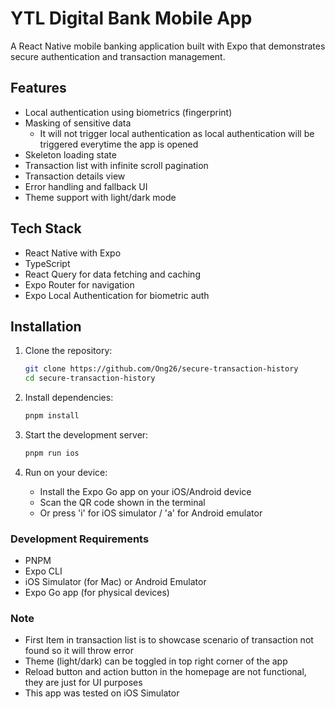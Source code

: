 # YTL Digital Bank Mobile App

A React Native mobile banking application built with Expo that demonstrates secure authentication and transaction management.

## Features

- Local authentication using biometrics (fingerprint)
- Masking of sensitive data
  - It will not trigger local authentication as local authentication will be triggered everytime the app is opened
- Skeleton loading state
- Transaction list with infinite scroll pagination
- Transaction details view
- Error handling and fallback UI
- Theme support with light/dark mode

## Tech Stack

- React Native with Expo
- TypeScript
- React Query for data fetching and caching
- Expo Router for navigation
- Expo Local Authentication for biometric auth

## Installation

1. Clone the repository:

   ```bash
   git clone https://github.com/Ong26/secure-transaction-history
   cd secure-transaction-history
   ```

2. Install dependencies:

   ```bash
   pnpm install
   ```

3. Start the development server:

   ```bash
   pnpm run ios
   ```

4. Run on your device:
   - Install the Expo Go app on your iOS/Android device
   - Scan the QR code shown in the terminal
   - Or press 'i' for iOS simulator / 'a' for Android emulator

### Development Requirements

- PNPM
- Expo CLI
- iOS Simulator (for Mac) or Android Emulator
- Expo Go app (for physical devices)

### Note

- First Item in transaction list is to showcase scenario of transaction not found so it will throw error
- Theme (light/dark) can be toggled in top right corner of the app
- Reload button and action button in the homepage are not functional, they are just for UI purposes
- This app was tested on iOS Simulator
